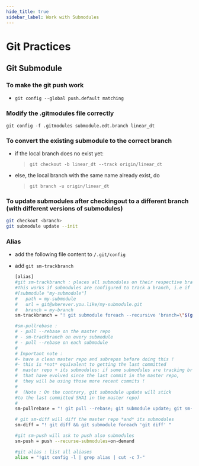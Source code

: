 ```yaml
---
hide_title: true
sidebar_label: Work with Submodules
---
```

# Git Practices


## Git Submodule

### To make the git push work
- `git config --global push.default matching`

### Modify the .gitmodules file correctly
`git config -f .gitmodules submodule.edt.branch linear_dt`


### To convert the existing submodule to the correct branch

- if the local branch does no exist yet:
   > `git checkout -b linear_dt --track origin/linear_dt`
- else, the local branch with the same name already exist, do
   > `git branch -u origin/linear_dt`

### To update submodules after checkingout to a different branch (with different versions of submodules)

```bash
git checkout <branch>
git submodule update --init
```

### Alias

- add the following file content to `/.git/config`
- add `git sm-trackbranch`

   ```bash
   [alias]
   #git sm-trackbranch : places all submodules on their respective branch specified in .gitmodules
   #This works if submodules are configured to track a branch, i.e if .gitmodules looks like :
   #[submodule "my-submodule"]
   #   path = my-submodule
   #   url = git@wherever.you.like/my-submodule.git
   #   branch = my-branch
   sm-trackbranch = "! git submodule foreach --recursive 'branch=\"$(git config -f $toplevel/.gitmodules submodule.$name.branch)\"; git checkout $branch'"

   #sm-pullrebase :
   # - pull --rebase on the master repo
   # - sm-trackbranch on every submodule
   # - pull --rebase on each submodule
   #
   # Important note :
   #- have a clean master repo and subrepos before doing this !
   #- this is *not* equivalent to getting the last committed 
   #  master repo + its submodules: if some submodules are tracking branches 
   #  that have evolved since the last commit in the master repo,
   #  they will be using those more recent commits !
   #
   #  (Note : On the contrary, git submodule update will stick 
   #to the last committed SHA1 in the master repo)
   #
   sm-pullrebase = "! git pull --rebase; git submodule update; git sm-trackbranch ; git submodule foreach 'git pull --rebase' "

   # git sm-diff will diff the master repo *and* its submodules
   sm-diff = "! git diff && git submodule foreach 'git diff' "

   #git sm-push will ask to push also submodules
   sm-push = push --recurse-submodules=on-demand

   #git alias : list all aliases
   alias = "!git config -l | grep alias | cut -c 7-"
   ```
